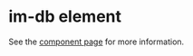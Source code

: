 im-db element
================

See the [component page](http://h3manth.com/demo/custom-elements/im-db/) for more information.

